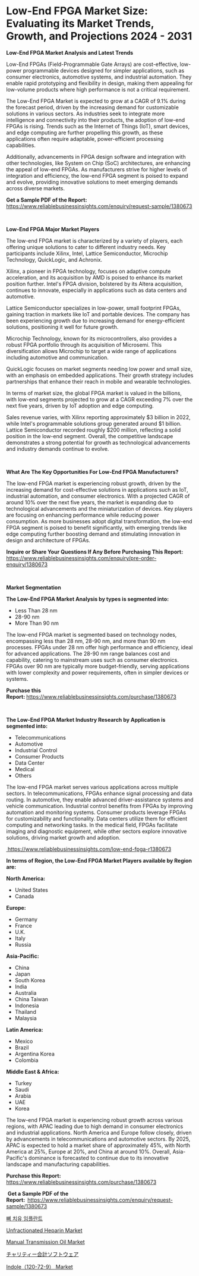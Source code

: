 <p><h1>Low-End FPGA Market Size: Evaluating its Market Trends, Growth, and Projections 2024 - 2031</h1></p><p><strong>Low-End FPGA Market Analysis and Latest Trends</strong></p>
<p><p>Low-End FPGAs (Field-Programmable Gate Arrays) are cost-effective, low-power programmable devices designed for simpler applications, such as consumer electronics, automotive systems, and industrial automation. They enable rapid prototyping and flexibility in design, making them appealing for low-volume products where high performance is not a critical requirement. </p><p>The Low-End FPGA Market is expected to grow at a CAGR of 9.1% during the forecast period, driven by the increasing demand for customizable solutions in various sectors. As industries seek to integrate more intelligence and connectivity into their products, the adoption of low-end FPGAs is rising. Trends such as the Internet of Things (IoT), smart devices, and edge computing are further propelling this growth, as these applications often require adaptable, power-efficient processing capabilities.</p><p>Additionally, advancements in FPGA design software and integration with other technologies, like System on Chip (SoC) architectures, are enhancing the appeal of low-end FPGAs. As manufacturers strive for higher levels of integration and efficiency, the low-end FPGA segment is poised to expand and evolve, providing innovative solutions to meet emerging demands across diverse markets.</p></p>
<p><strong>Get a Sample PDF of the Report:&nbsp;</strong> <a href="https://www.reliablebusinessinsights.com/enquiry/request-sample/1380673">https://www.reliablebusinessinsights.com/enquiry/request-sample/1380673</a></p>
<p>&nbsp;</p>
<p><strong>Low-End FPGA Major Market Players</strong></p>
<p><p>The low-end FPGA market is characterized by a variety of players, each offering unique solutions to cater to different industry needs. Key participants include Xilinx, Intel, Lattice Semiconductor, Microchip Technology, QuickLogic, and Achronix. </p><p>Xilinx, a pioneer in FPGA technology, focuses on adaptive compute acceleration, and its acquisition by AMD is poised to enhance its market position further. Intel's FPGA division, bolstered by its Altera acquisition, continues to innovate, especially in applications such as data centers and automotive.</p><p>Lattice Semiconductor specializes in low-power, small footprint FPGAs, gaining traction in markets like IoT and portable devices. The company has been experiencing growth due to increasing demand for energy-efficient solutions, positioning it well for future growth.</p><p>Microchip Technology, known for its microcontrollers, also provides a robust FPGA portfolio through its acquisition of Microsemi. This diversification allows Microchip to target a wide range of applications including automotive and communication.</p><p>QuickLogic focuses on market segments needing low power and small size, with an emphasis on embedded applications. Their growth strategy includes partnerships that enhance their reach in mobile and wearable technologies.</p><p>In terms of market size, the global FPGA market is valued in the billions, with low-end segments projected to grow at a CAGR exceeding 7% over the next five years, driven by IoT adoption and edge computing.</p><p>Sales revenue varies, with Xilinx reporting approximately $3 billion in 2022, while Intel's programmable solutions group generated around $1 billion. Lattice Semiconductor recorded roughly $200 million, reflecting a solid position in the low-end segment. Overall, the competitive landscape demonstrates a strong potential for growth as technological advancements and industry demands continue to evolve.</p></p>
<p>&nbsp;</p>
<p><strong>What Are The Key Opportunities For Low-End FPGA Manufacturers?</strong></p>
<p><p>The low-end FPGA market is experiencing robust growth, driven by the increasing demand for cost-effective solutions in applications such as IoT, industrial automation, and consumer electronics. With a projected CAGR of around 10% over the next five years, the market is expanding due to technological advancements and the miniaturization of devices. Key players are focusing on enhancing performance while reducing power consumption. As more businesses adopt digital transformation, the low-end FPGA segment is poised to benefit significantly, with emerging trends like edge computing further boosting demand and stimulating innovation in design and architecture of FPGAs.</p></p>
<p><strong>Inquire or Share Your Questions If Any Before Purchasing This Report:</strong> <a href="https://www.reliablebusinessinsights.com/enquiry/pre-order-enquiry/1380673">https://www.reliablebusinessinsights.com/enquiry/pre-order-enquiry/1380673</a></p>
<p>&nbsp;</p>
<p><strong>Market Segmentation</strong></p>
<p><strong>The Low-End FPGA Market Analysis by types is segmented into:</strong></p>
<p><ul><li>Less Than 28 nm</li><li>28-90 nm</li><li>More Than 90 nm</li></ul></p>
<p><p>The low-end FPGA market is segmented based on technology nodes, encompassing less than 28 nm, 28-90 nm, and more than 90 nm processes. FPGAs under 28 nm offer high performance and efficiency, ideal for advanced applications. The 28-90 nm range balances cost and capability, catering to mainstream uses such as consumer electronics. FPGAs over 90 nm are typically more budget-friendly, serving applications with lower complexity and power requirements, often in simpler devices or systems.</p></p>
<p><strong>Purchase this Report:&nbsp;</strong><a href="https://www.reliablebusinessinsights.com/purchase/1380673">https://www.reliablebusinessinsights.com/purchase/1380673</a></p>
<p>&nbsp;</p>
<p><strong>The Low-End FPGA Market Industry Research by Application is segmented into:</strong></p>
<p><ul><li>Telecommunications</li><li>Automotive</li><li>Industrial Control</li><li>Consumer Products</li><li>Data Center</li><li>Medical</li><li>Others</li></ul></p>
<p><p>The low-end FPGA market serves various applications across multiple sectors. In telecommunications, FPGAs enhance signal processing and data routing. In automotive, they enable advanced driver-assistance systems and vehicle communication. Industrial control benefits from FPGAs by improving automation and monitoring systems. Consumer products leverage FPGAs for customizability and functionality. Data centers utilize them for efficient computing and networking tasks. In the medical field, FPGAs facilitate imaging and diagnostic equipment, while other sectors explore innovative solutions, driving market growth and adoption.</p></p>
<p><a href="https://www.reliablebusinessinsights.com/low-end-fpga-r1380673">&nbsp;https://www.reliablebusinessinsights.com/low-end-fpga-r1380673</a></p>
<p><strong>In terms of Region, the Low-End FPGA Market Players available by Region are:</strong></p>
<p>
    <p> <strong> North America: </strong>
        <ul>
            <li>United States</li>
            <li>Canada</li>
        </ul>
        </p> 
    <p> <strong> Europe: </strong>
        <ul>
            <li>Germany</li>
            <li>France</li>
            <li>U.K.</li>
            <li>Italy</li>
            <li>Russia</li>
        </ul>
        </p> 
    <p> <strong> Asia-Pacific: </strong>
        <ul>
            <li>China</li>
            <li>Japan</li>
            <li>South Korea</li>
            <li>India</li>
            <li>Australia</li>
            <li>China Taiwan</li>
            <li>Indonesia</li>
            <li>Thailand</li>
            <li>Malaysia</li>
        </ul>
        </p> 
    <p> <strong> Latin America: </strong>
        <ul>
            <li>Mexico</li>
            <li>Brazil</li>
            <li>Argentina Korea</li>
            <li>Colombia</li>
        </ul>
        </p> 
    <p> <strong> Middle East & Africa: </strong>
        <ul>
            <li>Turkey</li>
            <li>Saudi</li>
            <li>Arabia</li>
            <li>UAE</li>
            <li>Korea</li>
        </ul>
    </p>
    </p>
<p><p>The low-end FPGA market is experiencing robust growth across various regions, with APAC leading due to high demand in consumer electronics and industrial applications. North America and Europe follow closely, driven by advancements in telecommunications and automotive sectors. By 2025, APAC is expected to hold a market share of approximately 45%, with North America at 25%, Europe at 20%, and China at around 10%. Overall, Asia-Pacific's dominance is forecasted to continue due to its innovative landscape and manufacturing capabilities.</p></p>
<p><strong>Purchase this Report: </strong><a href="https://www.reliablebusinessinsights.com/purchase/1380673">https://www.reliablebusinessinsights.com/purchase/1380673</a></p>
<p>&nbsp;<strong>Get a Sample PDF of the Report:&nbsp;&nbsp;</strong><a href="https://www.reliablebusinessinsights.com/enquiry/request-sample/1380673">https://www.reliablebusinessinsights.com/enquiry/request-sample/1380673</a></p>
<p><strong></strong></p>
<p><p><a href="https://medium.com/@darianswift1922_33282/%EC%84%B8%EA%B3%84-bone-healing-implants-market-%EC%9D%80-2024%EC%97%90%EC%84%9C-2031%EB%A1%9C-%EC%97%B0%ED%8F%89%EA%B7%A0-%EC%A6%9D%EA%B0%80%EC%9C%A8%EC%9D%84-%EB%B3%B4%EC%9D%BC-%EA%B2%83%EC%9C%BC%EB%A1%9C-%EC%98%88%EC%83%81%EB%90%A9%EB%8B%88%EB%8B%A4-fa2f84e053da">뼈 치유 임플란트</a></p><p><a href="https://www.linkedin.com/pulse/unfractionated-heparin-market-size-share-competitive-landscape-pjrwf?trackingId=899kytvKQFC%2BxFynurMWIw%3D%3D">Unfractionated Heparin Market</a></p><p><a href="https://issuu.com/reportprime-2/docs/manual-transmission-oil-market-size_2f87b483f40179">Manual Transmission Oil Market</a></p><p><a href="https://medium.com/@kattiehuels/charity-accounting-software-market-%E3%81%AE%E3%82%B0%E3%83%AD%E3%83%BC%E3%83%90%E3%83%AB%E5%B8%82%E5%A0%B4%E6%A6%82%E8%A6%81%E3%81%AF-%E4%B8%96%E7%95%8C%E3%81%8A%E3%82%88%E3%81%B3%E4%B8%BB%E8%A6%81%E5%B8%82%E5%A0%B4%E3%81%AB%E3%81%8A%E3%81%91%E3%82%8B%E6%A5%AD%E7%95%8C%E3%81%AB%E5%BD%B1%E9%9F%BF%E3%82%92%E4%B8%8E%E3%81%88%E3%82%8B%E4%B8%BB%E8%A6%81%E3%81%AA%E3%83%88%E3%83%AC%E3%83%B3%E3%83%89%E3%81%AB%E3%81%A4%E3%81%84%E3%81%A6-%E7%8B%AC%E8%87%AA%E3%81%AE%E8%A6%96%E7%82%B9%E3%82%92%E6%8F%90%E4%BE%9B%E3%81%97%E3%81%BE%E3%81%99-69252b7f9019">チャリティー会計ソフトウェア</a></p><p><a href="https://github.com/RuthLucas64/Market-Research-Report-List-1/blob/main/indole120-72-9-market.md">Indole（120-72-9） Market</a></p></p>